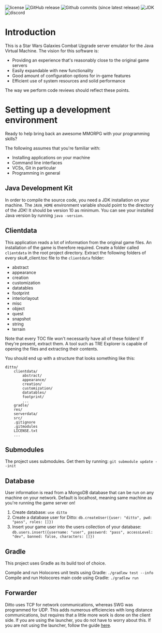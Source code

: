 ![license](https://img.shields.io/github/license/teamswg/ditto.svg)
![GitHub release](https://img.shields.io/github/release/teamswg/ditto.svg)
![Github commits (since latest release)](https://img.shields.io/github/commits-since/teamswg/ditto/latest.svg)
![JDK](https://img.shields.io/badge/JDK-10-blue.svg?longCache=true&style=flat)
![discord](https://img.shields.io/discord/465088685197623296.svg)

# Introduction #

This is a Star Wars Galaxies Combat Upgrade server emulator for the Java Virtual Machine.
The vision for this software is:

* Providing an experience that's reasonably close to the original game servers
* Easily expandable with new functionality
* Good amount of configuration options for in-game features
* Efficient use of system resources and solid performance

The way we perform code reviews should reflect these points.

# Setting up a development environment #

Ready to help bring back an awesome MMORPG with your programming skills?

The following assumes that you're familiar with:

* Installing applications on your machine
* Command line interfaces
* VCSs, Git in particular
* Programming in general

## Java Development Kit ##

In order to compile the source code, you need a JDK installation on your machine. The `JAVA_HOME` environment variable
should point to the directory of the JDK! It should be version 10 as minimum. You can see your installed Java version
by running `java -version`.

## Clientdata ##

This application reads a lot of information from the original game files. An installation of the game is therefore
required. Create a folder called `clientdata` in the root project directory. Extract the following folders of every
sku#_client.toc file to the `clientdata` folder:

* abstract
* appearance
* creation
* customization
* datatables
* footprint
* interiorlayout
* misc
* object
* quest
* snapshot
* string
* terrain

Note that every TOC file won't necessarily have all of these folders! If they're present, extract them.
A tool such as TRE Explorer is capable of opening the files and extracting their contents.

You should end up with a structure that looks something like this:
```
ditto/
	clientdata/
		abstract/
		appearance/
		creation/
		customization/
		datatables/
		footprint/
		...
	gradle/
	res/
	serverdata/
	src/
	.gitignore
	.gitmodules
	LICENSE.txt
	...
```

## Submodules ##

The project uses submodules. Get them by running: `git submodule update --init`

## Database ##

User information is read from a MongoDB database that can be run on any machine on your network. Default is localhost,
meaning same machine as you're running the game server on!

1. Create database: `use ditto`
2. Create a database user for Ditto: `db.createUser({user: "ditto", pwd: "pass", roles: []})`
3. Insert your game user into the users collection of your database: `db.users.insert({username: "user", password: "pass", accessLevel: "dev", banned: false, characters: []})`

## Gradle ##

This project uses Gradle as its build tool of choice.

Compile and run Holocores unit tests using Gradle: `./gradlew test --info`
Compile and run Holocores main code using Gradle: `./gradlew run`

## Forwarder ##

Ditto uses TCP for network communications, whereas SWG was programmed for UDP.  This adds numerous efficiencies with
long distance communications, but requires that a little more work is done on the client side.  If you are using the
launcher, you do not have to worry about this.  If you are not using the launcher, follow the guide
[here](https://bitbucket.org/projectswg/forwarder).
